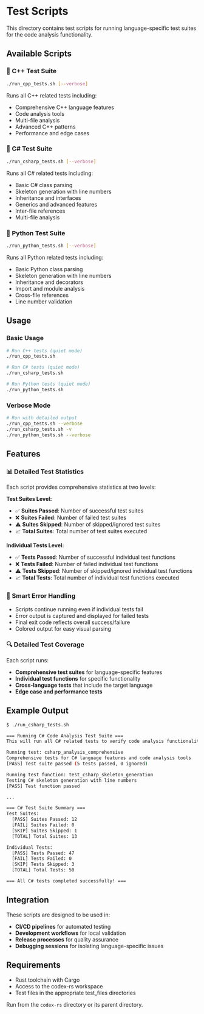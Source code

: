 # Test Scripts

This directory contains test scripts for running language-specific test suites for the code analysis functionality.

## Available Scripts

### 🔧 C++ Test Suite
```bash
./run_cpp_tests.sh [--verbose]
```
Runs all C++ related tests including:
- Comprehensive C++ language features
- Code analysis tools
- Multi-file analysis
- Advanced C++ patterns
- Performance and edge cases

### 🔷 C# Test Suite
```bash
./run_csharp_tests.sh [--verbose]
```
Runs all C# related tests including:
- Basic C# class parsing
- Skeleton generation with line numbers
- Inheritance and interfaces
- Generics and advanced features
- Inter-file references
- Multi-file analysis

### 🐍 Python Test Suite
```bash
./run_python_tests.sh [--verbose]
```
Runs all Python related tests including:
- Basic Python class parsing
- Skeleton generation with line numbers
- Inheritance and decorators
- Import and module analysis
- Cross-file references
- Line number validation

## Usage

### Basic Usage
```bash
# Run C++ tests (quiet mode)
./run_cpp_tests.sh

# Run C# tests (quiet mode)
./run_csharp_tests.sh

# Run Python tests (quiet mode)
./run_python_tests.sh
```

### Verbose Mode
```bash
# Run with detailed output
./run_cpp_tests.sh --verbose
./run_csharp_tests.sh -v
./run_python_tests.sh --verbose
```

## Features

### 📊 Detailed Test Statistics
Each script provides comprehensive statistics at two levels:

**Test Suites Level:**
- ✅ **Suites Passed**: Number of successful test suites
- ❌ **Suites Failed**: Number of failed test suites  
- ⚠️ **Suites Skipped**: Number of skipped/ignored test suites
- 📈 **Total Suites**: Total number of test suites executed

**Individual Tests Level:**
- ✅ **Tests Passed**: Number of successful individual test functions
- ❌ **Tests Failed**: Number of failed individual test functions
- ⚠️ **Tests Skipped**: Number of skipped/ignored individual test functions
- 📈 **Total Tests**: Total number of individual test functions executed

### 🎯 Smart Error Handling
- Scripts continue running even if individual tests fail
- Error output is captured and displayed for failed tests
- Final exit code reflects overall success/failure
- Colored output for easy visual parsing

### 🔍 Detailed Test Coverage
Each script runs:
- **Comprehensive test suites** for language-specific features
- **Individual test functions** for specific functionality
- **Cross-language tests** that include the target language
- **Edge case and performance tests**

## Example Output

```bash
$ ./run_csharp_tests.sh

=== Running C# Code Analysis Test Suite ===
This will run all C# related tests to verify code analysis functionality

Running test: csharp_analysis_comprehensive
Comprehensive tests for C# language features and code analysis tools
[PASS] Test suite passed (5 tests passed, 0 ignored)

Running test function: test_csharp_skeleton_generation
Testing C# skeleton generation with line numbers
[PASS] Test function passed

...

=== C# Test Suite Summary ===
Test Suites:
  [PASS] Suites Passed: 12
  [FAIL] Suites Failed: 0
  [SKIP] Suites Skipped: 1
  [TOTAL] Total Suites: 13

Individual Tests:
  [PASS] Tests Passed: 47
  [FAIL] Tests Failed: 0
  [SKIP] Tests Skipped: 3
  [TOTAL] Total Tests: 50

=== All C# tests completed successfully! ===
```

## Integration

These scripts are designed to be used in:
- **CI/CD pipelines** for automated testing
- **Development workflows** for local validation
- **Release processes** for quality assurance
- **Debugging sessions** for isolating language-specific issues

## Requirements

- Rust toolchain with Cargo
- Access to the codex-rs workspace
- Test files in the appropriate test_files directories

Run from the `codex-rs` directory or its parent directory.